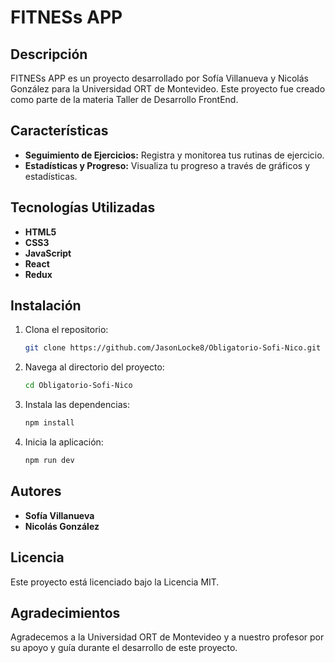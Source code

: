# FITNESs APP

## Descripción

FITNESs APP es un proyecto desarrollado por Sofía Villanueva y Nicolás González para la Universidad ORT de Montevideo. Este proyecto fue creado como parte de la materia Taller de Desarrollo FrontEnd.

## Características

- **Seguimiento de Ejercicios:** Registra y monitorea tus rutinas de ejercicio.
- **Estadísticas y Progreso:** Visualiza tu progreso a través de gráficos y estadísticas.

## Tecnologías Utilizadas

- **HTML5**
- **CSS3**
- **JavaScript**
- **React**
- **Redux**

## Instalación

1. Clona el repositorio:
    ```bash
    git clone https://github.com/JasonLocke8/Obligatorio-Sofi-Nico.git
    ```
2. Navega al directorio del proyecto:
    ```bash
    cd Obligatorio-Sofi-Nico
    ```
3. Instala las dependencias:
    ```bash
    npm install
    ```
4. Inicia la aplicación:
    ```bash
    npm run dev
    ```

## Autores

- **Sofía Villanueva**
- **Nicolás González**

## Licencia

Este proyecto está licenciado bajo la Licencia MIT.

## Agradecimientos

Agradecemos a la Universidad ORT de Montevideo y a nuestro profesor por su apoyo y guía durante el desarrollo de este proyecto.
